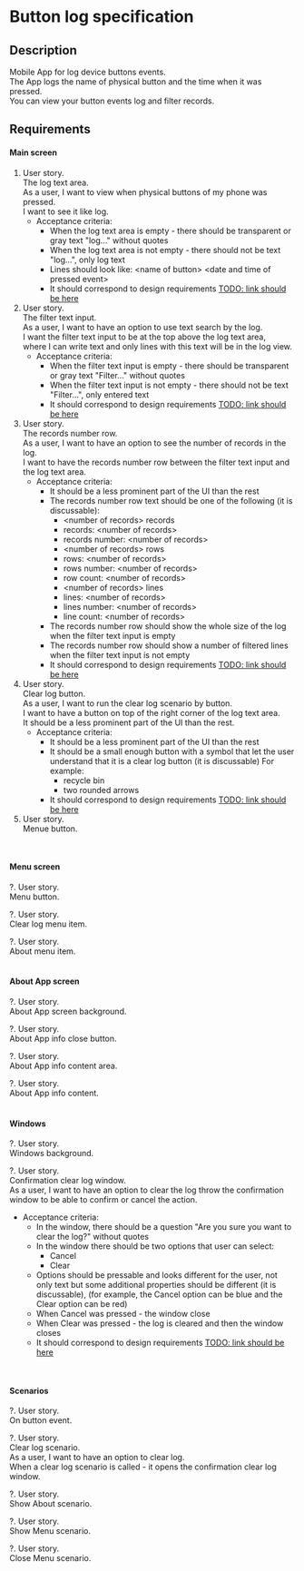 # Button log specification

## Description

Mobile App for log device buttons events.<br>
The App logs the name of physical button and the time when it was pressed.<br>
You can view your button events log and filter records.<br>


## Requirements

#### Main screen
1. User story.<br>
The log text area.<br>
As a user, I want to view when physical buttons of my phone was pressed.<br>
I want to see it like log.<br>
   - Acceptance criteria:
     - When the log text area is empty - there should be transparent or gray text "log..." without quotes
     - When the log text area is not empty - there should not be text "log...", only log text
     - Lines should look like: &lt;name of button> &lt;date and time of pressed event>
     - It should correspond to design requirements [TODO: link should be here]()
2. User story.<br>
The filter text input.<br>
As a user, I want to have an option to use text search by the log.<br>
I want the filter text input to be at the top above the log text area,<br>
where I can write text and only lines with this text will be in the log view.<br>
   - Acceptance criteria:
     - When the filter text input is empty - there should be transparent or gray text "Filter..." without quotes
     - When the filter text input is not empty - there should not be text "Filter...", only entered text
     - It should correspond to design requirements [TODO: link should be here]()
3. User story.<br>
The records number row.<br>
As a user, I want to have an option to see the number of records in the log.<br>
I want to have the records number row between the filter text input and the log text area.<br>
   - Acceptance criteria:
     - It should be a less prominent part of the UI than the rest
     - The records number row text should be one of the following (it is discussable):
       - &lt;number of records> records
       - records: &lt;number of records>
       - records number: &lt;number of records>
       - &lt;number of records> rows
       - rows: &lt;number of records>
       - rows number: &lt;number of records>
       - row count: &lt;number of records>
       - &lt;number of records> lines
       - lines: &lt;number of records>
       - lines number: &lt;number of records>
       - line count: &lt;number of records>
     - The records number row should show the whole size of the log when the filter text input is empty
     - The records number row should show a number of filtered lines when the filter text input is not empty
     - It should correspond to design requirements [TODO: link should be here]()
4. User story.<br>
Clear log button.<br>
As a user, I want to run the clear log scenario by button.<br>
I want to have a button on top of the right corner of the log text area.<br>
It should be a less prominent part of the UI than the rest.<br>
   - Acceptance criteria:
     - It should be a less prominent part of the UI than the rest
     - It should be a small enough button with a symbol that let the user understand that it is a clear log button (it is discussable)
       For example:
       - recycle bin
       - two rounded arrows
     - It should correspond to design requirements [TODO: link should be here]()
5. User story.<br>
Menue button.<br>
<br>

#### Menu screen

?. User story.<br>
Menu button.<br>

?. User story.<br>
Clear log menu item.<br>

?. User story.<br>
About menu item.<br>
<br>

#### About App screen

?. User story.<br>
About App screen background.<br>

?. User story.<br>
About App info close button.<br>

?. User story.<br>
About App info content area.<br>

?. User story.<br>
About App info content.<br>
<br>

#### Windows

?. User story.<br>
Windows background.<br>

?. User story.<br>
Confirmation clear log window.<br>
As a user, I want to have an option to clear the log throw the confirmation window to be able to confirm or cancel the action.<br>
   - Acceptance criteria:
     - In the window, there should be a question "Are you sure you want to clear the log?" without quotes
     - In the window there should be two options that user can select:
       - Cancel
       - Clear
     - Options should be pressable and looks different for the user,
       not only text but some additional properties should be different (it is discussable),
       (for example, the Cancel option can be blue and the Clear option can be red)
     - When Cancel was pressed - the window close
     - When Clear was pressed - the log is cleared and then the window closes
     - It should correspond to design requirements [TODO: link should be here]()
<br>

#### Scenarios

?. User story.<br>
On button event.<br>

?. User story.<br>
Clear log scenario.<br>
As a user, I want to have an option to clear log.<br>
When a clear log scenario is called - it opens the confirmation clear log window.<br>

?. User story.<br>
Show About scenario.<br>

?. User story.<br>
Show Menu scenario.<br>

?. User story.<br>
Close Menu scenario.<br>
<br>
<br>
